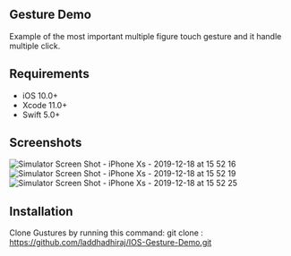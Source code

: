 ## Gesture Demo
Example of the most important multiple figure touch gesture and it handle multiple click.

## Requirements
- iOS 10.0+
- Xcode 11.0+
- Swift 5.0+

## Screenshots
![Simulator Screen Shot - iPhone Xs - 2019-12-18 at 15 52 16](https://user-images.githubusercontent.com/42886349/71150443-7ba2fe00-2257-11ea-8cf2-56857d391a73.png)
![Simulator Screen Shot - iPhone Xs - 2019-12-18 at 15 52 19](https://user-images.githubusercontent.com/42886349/71150535-b6a53180-2257-11ea-9bab-e72ed0bf7991.png)
![Simulator Screen Shot - iPhone Xs - 2019-12-18 at 15 52 25](https://user-images.githubusercontent.com/42886349/71150494-9b3a2680-2257-11ea-92eb-7dde5c223b02.png)

## Installation
Clone Gustures by running this command:
git clone : https://github.com/laddhadhiraj/IOS-Gesture-Demo.git
